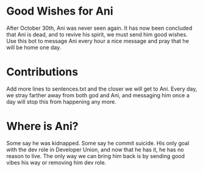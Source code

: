 # Good Wishes for Ani

After October 30th, Ani was never seen again. It has now been concluded that Ani is dead,
and to revive his spirit,  we must send him good wishes. Use this bot to message Ani 
every hour a nice message and pray that he will be home one day.

# Contributions

Add more lines to sentences.txt and the closer we will get to Ani. Every day, we stray
farther away from both god and Ani, and messaging him once a day will stop this from
happening any more.

# Where is Ani?

Some say he was kidnapped. Some say he commit suicide. His only goal with the dev role in
Developer Union, and now that he has it, he has no reason to live. The only way we can
bring him back is by sending good vibes his way or removing him dev role. 
